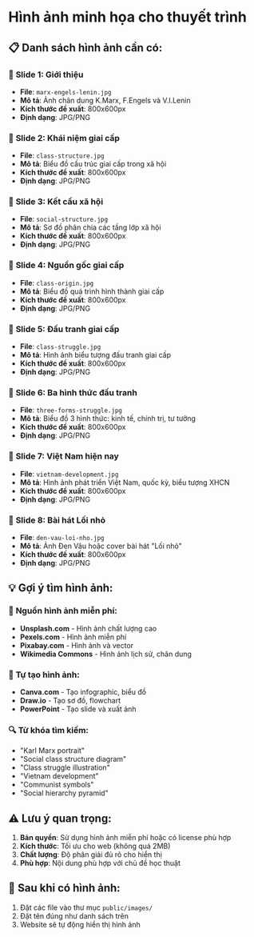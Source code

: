 # Hình ảnh minh họa cho thuyết trình

## 📋 Danh sách hình ảnh cần có:

### 🔴 **Slide 1: Giới thiệu**
- **File**: `marx-engels-lenin.jpg`
- **Mô tả**: Ảnh chân dung K.Marx, F.Engels và V.I.Lenin
- **Kích thước đề xuất**: 800x600px
- **Định dạng**: JPG/PNG

### 🔴 **Slide 2: Khái niệm giai cấp**
- **File**: `class-structure.jpg`
- **Mô tả**: Biểu đồ cấu trúc giai cấp trong xã hội
- **Kích thước đề xuất**: 800x600px
- **Định dạng**: JPG/PNG

### 🔴 **Slide 3: Kết cấu xã hội**
- **File**: `social-structure.jpg`
- **Mô tả**: Sơ đồ phân chia các tầng lớp xã hội
- **Kích thước đề xuất**: 800x600px
- **Định dạng**: JPG/PNG

### 🔴 **Slide 4: Nguồn gốc giai cấp**
- **File**: `class-origin.jpg`
- **Mô tả**: Biểu đồ quá trình hình thành giai cấp
- **Kích thước đề xuất**: 800x600px
- **Định dạng**: JPG/PNG

### 🔴 **Slide 5: Đấu tranh giai cấp**
- **File**: `class-struggle.jpg`
- **Mô tả**: Hình ảnh biểu tượng đấu tranh giai cấp
- **Kích thước đề xuất**: 800x600px
- **Định dạng**: JPG/PNG

### 🔴 **Slide 6: Ba hình thức đấu tranh**
- **File**: `three-forms-struggle.jpg`
- **Mô tả**: Biểu đồ 3 hình thức: kinh tế, chính trị, tư tưởng
- **Kích thước đề xuất**: 800x600px
- **Định dạng**: JPG/PNG

### 🔴 **Slide 7: Việt Nam hiện nay**
- **File**: `vietnam-development.jpg`
- **Mô tả**: Hình ảnh phát triển Việt Nam, quốc kỳ, biểu tượng XHCN
- **Kích thước đề xuất**: 800x600px
- **Định dạng**: JPG/PNG

### 🔴 **Slide 8: Bài hát Lối nhỏ**
- **File**: `den-vau-loi-nho.jpg`
- **Mô tả**: Ảnh Đen Vâu hoặc cover bài hát "Lối nhỏ"
- **Kích thước đề xuất**: 800x600px
- **Định dạng**: JPG/PNG

## 💡 **Gợi ý tìm hình ảnh:**

### 📸 **Nguồn hình ảnh miễn phí:**
- **Unsplash.com** - Hình ảnh chất lượng cao
- **Pexels.com** - Hình ảnh miễn phí
- **Pixabay.com** - Hình ảnh và vector
- **Wikimedia Commons** - Hình ảnh lịch sử, chân dung

### 🎨 **Tự tạo hình ảnh:**
- **Canva.com** - Tạo infographic, biểu đồ
- **Draw.io** - Tạo sơ đồ, flowchart
- **PowerPoint** - Tạo slide và xuất ảnh

### 🔍 **Từ khóa tìm kiếm:**
- "Karl Marx portrait"
- "Social class structure diagram"
- "Class struggle illustration"
- "Vietnam development"
- "Communist symbols"
- "Social hierarchy pyramid"

## ⚠️ **Lưu ý quan trọng:**

1. **Bản quyền**: Sử dụng hình ảnh miễn phí hoặc có license phù hợp
2. **Kích thước**: Tối ưu cho web (không quá 2MB)
3. **Chất lượng**: Độ phân giải đủ rõ cho hiển thị
4. **Phù hợp**: Nội dung phù hợp với chủ đề học thuật

## 🚀 **Sau khi có hình ảnh:**

1. Đặt các file vào thư mục `public/images/`
2. Đặt tên đúng như danh sách trên
3. Website sẽ tự động hiển thị hình ảnh
